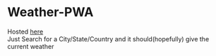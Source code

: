 # Weather-PWA
Hosted [here](https://pwa-react-weather-lakshya.netlify.app)<br>
Just Search for a City/State/Country and it should(hopefully) give the current weather
